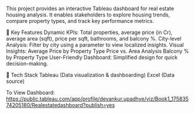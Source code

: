 This project provides an interactive Tableau dashboard for real estate housing analysis.
It enables stakeholders to explore housing trends, compare property types, and track key performance metrics.

🔑 Key Features
Dynamic KPIs: Total properties, average price (in Cr), average area (sqft), price per sqft, bathrooms, and balcony %.
City-level Analysis: Filter by city using a parameter to view localized insights.
Visual Insights:
Average Price by Property Type
Price vs. Area Analysis
Balcony % by Property Type
User-Friendly Dashboard: Simplified design for quick decision-making.

🚀 Tech Stack
Tableau (Data visualization & dashboarding)
Excel (Data source)

To View Dashboard: https://public.tableau.com/app/profile/devankur.upadhye/viz/Book1_17583574205180/Realestatedashboard?publish=yes


